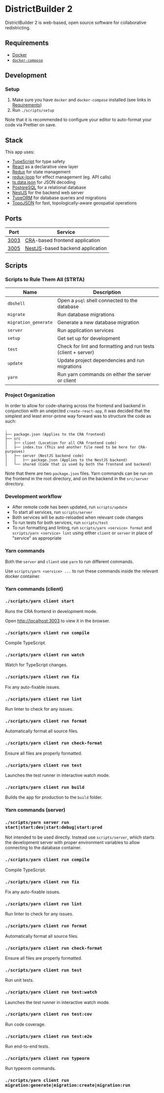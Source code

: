 # DistrictBuilder 2

DistrictBuilder 2 is web-based, open source software for collaborative redistricting.

## Requirements

* [Docker](https://www.docker.com/get-started)
* [`docker-compose`](https://docs.docker.com/compose/install/)

## Development

### Setup

1. Make sure you have `docker` and `docker-compose` installed (see links in [Requirements](#requirements))
1. Run `./scripts/setup`

Note that it is recommended to configure your editor to auto-format your code via Prettier on save.

## Stack

This app uses:
* [TypeScript](https://www.typescriptlang.org/) for type safety
* [React](https://reactjs.org/) as a declarative view layer
* [Redux](https://redux.js.org/) for state management
* [redux-loop](https://redux-loop.js.org/) for effect management (eg. API calls)
* [ts.data.json](https://github.com/joanllenas/ts.data.json) for JSON decoding
* [PostgreSQL](https://www.postgresql.org/) for a relational database
* [NestJS](https://nestjs.com/) for the backend web server
* [TypeORM](https://typeorm.io/) for database queries and migrations
* [TopoJSON](https://github.com/topojson/topojson) for fast, topologically-aware geospatial operations

## Ports

| Port                          | Service                                                                        |
| ----------------------------- | ------------------------------------------------------------------------------ |
| [3003](http://localhost:3003) | [CRA](https://github.com/facebook/create-react-app)-based frontend application |
| [3005](http://localhost:3005) | [NestJS](https://nestjs.com/)-based backend application                        |

## Scripts

### Scripts to Rule Them All (STRTA)

| Name                 | Description                                                  |
| -------------------- | ------------------------------------------------------------ |
| `dbshell`            | Open a `psql` shell connected to the database                |
| `migrate`            | Run database migrations                                      |
| `migration_generate` | Generate a new database migration                            |
| `server`             | Run application services                                     |
| `setup`              | Get set up for development                                   |
| `test`               | Check for lint and formatting and run tests (client + server)|
| `update`             | Update project dependencies and run migrations               |
| `yarn`               | Run yarn commands on either the server or client             |

### Project Organization

In order to allow for code-sharing across the frontend and backend in conjunction with an unejected `create-react-app`, it was decided that the simplest and least error-prone way forward was to structure the code as such:

```
.
├── package.json (Applies to the CRA frontend)
├── src
│   ├── client (Location for all CRA frontend code)
│   ├── index.tsx (This and another file need to be here for CRA-purposes)
│   ├── server (NestJS backend code)
│   │   ├── package.json (Applies to the NestJS backend)
│   └── shared (Code that is used by both the frontend and backend)
```

Note that there are two `package.json` files. Yarn commands can be run on the frontend in the root directory, and on the backend in the `src/server` directory.

### Development workflow

 * After remote code has been updated, run `scripts/update`
 * To start all services, run `scripts/server`
 * Both services will be auto-reloaded when relevant code changes
 * To run tests for both services, run `scripts/test`
 * To run formatting and linting, run `scripts/yarn <service> format` and `scripts/yarn <service> lint` using either `client` or `server` in place of "service" as appropriate

### Yarn commands

Both the `server` and `client` use `yarn` to run different commands.

Use `scripts/yarn <service> ...` to run these commands inside the relevant docker container.

### Yarn commands (client)

### `./scripts/yarn client start`

Runs the CRA frontend in development mode.

Open [http://localhost:3003](http://localhost:3003) to view it in the browser.

### `./scripts/yarn client run compile`

Compile TypeScript.

### `./scripts/yarn client run watch`

Watch for TypeScript changes.

### `./scripts/yarn client run fix`

Fix any auto-fixable issues.

### `./scripts/yarn client run lint`

Run linter to check for any issues.

### `./scripts/yarn client run format`

Automatically format all source files.

### `./scripts/yarn client run check-format`

Ensure all files are properly formatted.

### `./scripts/yarn client run test`

Launches the test runner in interactive watch mode.

### `./scripts/yarn client run build`

Builds the app for production to the `build` folder.


### Yarn commands (server)

### `./scripts/yarn server run start|start:dev|start:debug|start:prod`

Not intended to be used directly. Instead use `scripts/server`, which starts the development server with proper environment variables to allow connecting to the database container.

### `./scripts/yarn client run compile`

Compile TypeScript.

### `./scripts/yarn client run fix`

Fix any auto-fixable issues.

### `./scripts/yarn client run lint`

Run linter to check for any issues.

### `./scripts/yarn client run format`

Automatically format all source files.

### `./scripts/yarn client run check-format`

Ensure all files are properly formatted.

### `./scripts/yarn client run test`

Run unit tests.

### `./scripts/yarn client run test:watch`

Launches the test runner in interactive watch mode.

### `./scripts/yarn client run test:cov`

Run code coverage.

### `./scripts/yarn client run test:e2e`

Run end-to-end tests.

### `./scripts/yarn client run typeorm`

Run typeorm commands.

### `./scripts/yarn client run migration:generate|migration:create|migration:run`
